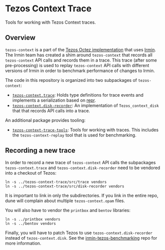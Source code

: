 # Tezos Context Trace

Tools for working with Tezos Context traces.

## Overview

`tezos-context` is a part of the [Tezos Octez implementation](https://gitlab.com/tezos/tezos) that uses [Irmin](https://github.com/mirage/irmin). The Irmin team has created a shim around `tezos-context` that records all `tezos-context` API calls and records them in a trace. This trace (after some pre-processing) is used to replay `tezos-context` API calls with different versions of Irmin in order to benchmark performance of changes to Irmin.

The code in this repository is organized into two subpackages of `tezos-context`:

- [`tezos-context.trace`](./src/trace/): Holds type definitions for trace events and implements a serialization based on [repr](https://github.com/mirage/repr).
- [`tezos-context.disk-recorder`](./src/disk-recorder/): An implementation of `Tezos_context_disk` that that records API calls into a trace.

An additional package provides tooling:

- [`tezos-context-trace-tools`](./src/tools/): Tools for working with traces. This includes the `tezos-context-replay` tool that is used for benchmarking.

## Recording a new trace

In order to record a new trace of `tezos-context` API calls the subpackages `tezos-context.trace` and `tezos-context.disk-recorder` need to be vendored into a checkout of Tezos:


```
ln -s ../tezos-context-trace/src/trace vendors
ln -s ../tezos-context-trace/src/disk-recorder vendors
```

It is important to link in only the subdirectories. If you link in the entire repo, dune will complain about multiple `tezos-context.opam` files.

You will also have to vendor the `printbox` and `bentov` libraries:

```
ln -s ../printbox vendors
ln -s ../bentov vendors
```

Finally, you will have to patch Tezos to use `tezos-context.disk-recorder` instead of `tezos-context.disk`. See the [irmin-tezos-benchmarking](https://github.com/tarides/irmin-tezos-benchmarking) repo for more information.
